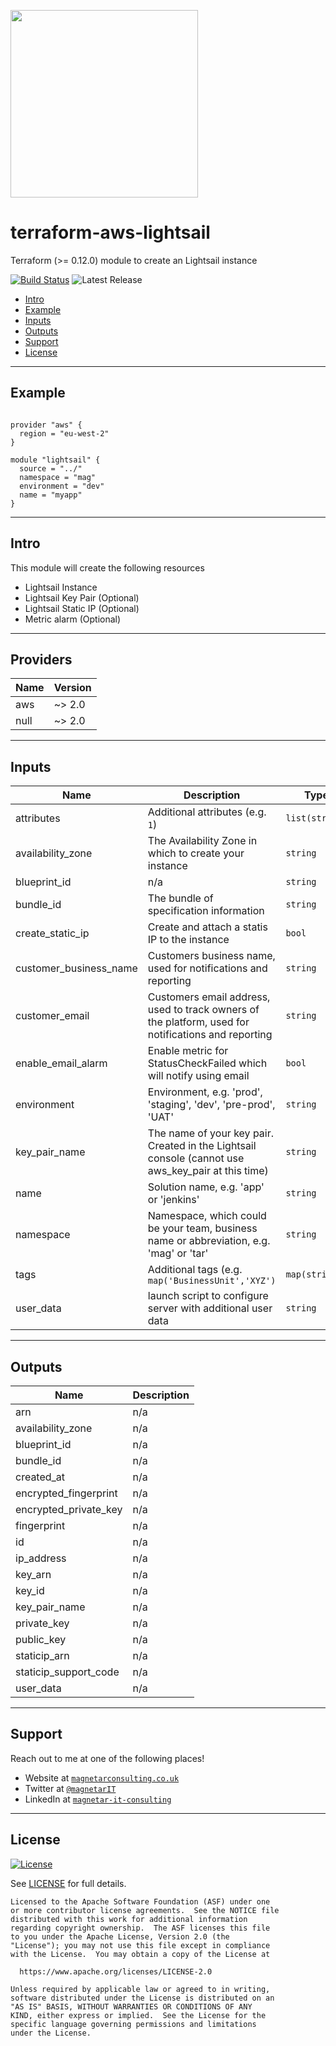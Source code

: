 <a href=https://magnetarconsulting.co.uk><img src="https://magnetarconsulting.co.uk/wp-content/uploads/2020/04/small-helping-you-innovate-magnetar.png" width="300"></a>

# terraform-aws-lightsail
Terraform (>= 0.12.0) module to create an Lightsail instance

[![Build Status](https://dev.azure.com/MagnetarIT/terraform-aws-lightsail/_apis/build/status/MagnetarIT.terraform-aws-lightsail?branchName=master)](https://dev.azure.com/MagnetarIT/terraform-aws-lightsail/_build/latest?definitionId=14&branchName=master) ![Latest Release](https://img.shields.io/github/release/MagnetarIT/terraform-aws-lightsail.svg)


- [Intro](#Intro)
- [Example](#Example)
- [Inputs](#Inputs)
- [Outputs](#Outputs)
- [Support](#Support)
- [License](#License)

----

## Example
```hcl

provider "aws" {
  region = "eu-west-2"
}

module "lightsail" {
  source = "../"
  namespace = "mag"
  environment = "dev"
  name = "myapp"
}

```

----

## Intro
This module will create the following resources
- Lightsail Instance
- Lightsail Key Pair (Optional)
- Lightsail Static IP (Optional)
- Metric alarm (Optional)

---

## Providers

| Name | Version |
|------|---------|
| aws | ~> 2.0 |
| null | ~> 2.0 |

---

## Inputs

| Name | Description | Type | Default | Required |
|------|-------------|------|---------|:--------:|
| attributes | Additional attributes (e.g. `1`) | `list(string)` | `[]` | no |
| availability\_zone | The Availability Zone in which to create your instance | `string` | `"eu-west-2a"` | no |
| blueprint\_id | n/a | `string` | `"wordpress"` | no |
| bundle\_id | The bundle of specification information | `string` | `"micro_2_0"` | no |
| create\_static\_ip | Create and attach a statis IP to the instance | `bool` | `true` | no |
| customer\_business\_name | Customers business name, used for notifications and reporting | `string` | n/a | yes |
| customer\_email | Customers email address, used to track owners of the platform, used for notifications and reporting | `string` | n/a | yes |
| enable\_email\_alarm | Enable metric for StatusCheckFailed which will notify using email | `bool` | `true` | no |
| environment | Environment, e.g. 'prod', 'staging', 'dev', 'pre-prod', 'UAT' | `string` | n/a | yes |
| key\_pair\_name | The name of your key pair. Created in the Lightsail console (cannot use aws\_key\_pair at this time) | `string` | `""` | no |
| name | Solution name, e.g. 'app' or 'jenkins' | `string` | n/a | yes |
| namespace | Namespace, which could be your team, business name or abbreviation, e.g. 'mag' or 'tar' | `string` | n/a | yes |
| tags | Additional tags (e.g. `map('BusinessUnit','XYZ')` | `map(string)` | `{}` | no |
| user\_data | launch script to configure server with additional user data | `string` | `""` | no |

---

## Outputs

| Name | Description |
|------|-------------|
| arn | n/a |
| availability\_zone | n/a |
| blueprint\_id | n/a |
| bundle\_id | n/a |
| created\_at | n/a |
| encrypted\_fingerprint | n/a |
| encrypted\_private\_key | n/a |
| fingerprint | n/a |
| id | n/a |
| ip\_address | n/a |
| key\_arn | n/a |
| key\_id | n/a |
| key\_pair\_name | n/a |
| private\_key | n/a |
| public\_key | n/a |
| staticip\_arn | n/a |
| staticip\_support\_code | n/a |
| user\_data | n/a |

---

## Support

Reach out to me at one of the following places!

- Website at <a href="https://magnetarconsulting.co.uk" target="_blank">`magnetarconsulting.co.uk`</a>
- Twitter at <a href="https://twitter.com/magnetarIT" target="_blank">`@magnetarIT`</a>
- LinkedIn at <a href="https://www.linkedin.com/company/magnetar-it-consulting" target="_blank">`magnetar-it-consulting`</a>

---

## License 

[![License](https://img.shields.io/badge/License-Apache%202.0-blue.svg)](https://opensource.org/licenses/Apache-2.0) 

See [LICENSE](LICENSE) for full details.

    Licensed to the Apache Software Foundation (ASF) under one
    or more contributor license agreements.  See the NOTICE file
    distributed with this work for additional information
    regarding copyright ownership.  The ASF licenses this file
    to you under the Apache License, Version 2.0 (the
    "License"); you may not use this file except in compliance
    with the License.  You may obtain a copy of the License at

      https://www.apache.org/licenses/LICENSE-2.0

    Unless required by applicable law or agreed to in writing,
    software distributed under the License is distributed on an
    "AS IS" BASIS, WITHOUT WARRANTIES OR CONDITIONS OF ANY
    KIND, either express or implied.  See the License for the
    specific language governing permissions and limitations
    under the License.